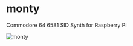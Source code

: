monty
=====

Commodore 64 6581 SID Synth for Raspberry Pi

![monty](http://photos-d.ak.instagram.com/hphotos-ak-xaf1/t51.2885-15/10865196_1564025173835203_1188992937_n.jpg "Monty")
